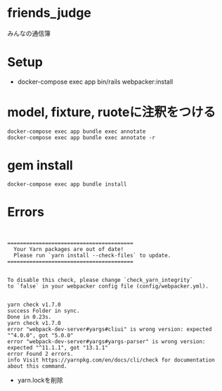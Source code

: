 # friends_judge
みんなの通信簿

# Setup
- docker-compose exec app bin/rails webpacker:install

# model, fixture, ruoteに注釈をつける
```
docker-compose exec app bundle exec annotate
docker-compose exec app bundle exec annotate -r
```

# gem install
```
docker-compose exec app bundle install      
```

# Errors
```


========================================
  Your Yarn packages are out of date!
  Please run `yarn install --check-files` to update.
========================================


To disable this check, please change `check_yarn_integrity`
to `false` in your webpacker config file (config/webpacker.yml).


yarn check v1.7.0
success Folder in sync.
Done in 0.23s.
yarn check v1.7.0
error "webpack-dev-server#yargs#cliui" is wrong version: expected "^4.0.0", got "5.0.0"
error "webpack-dev-server#yargs#yargs-parser" is wrong version: expected "^11.1.1", got "13.1.1"
error Found 2 errors.
info Visit https://yarnpkg.com/en/docs/cli/check for documentation about this command.
```
- yarn.lockを削除
